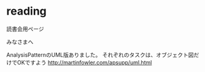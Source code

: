 reading
=======

読書会用ページ

みなさまへ

AnalysisPatternのUML版ありました。
それぞれのタスクは、オブジェクト図だけでOKですよう
http://martinfowler.com/apsupp/uml.html

